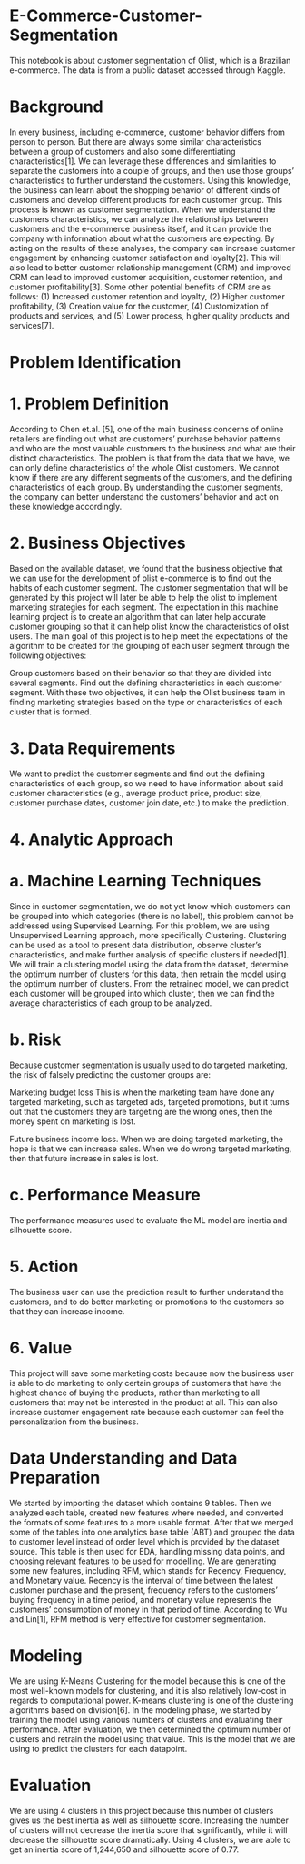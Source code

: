 # E-Commerce-Customer-Segmentation
This notebook is about customer segmentation of Olist, which is a Brazilian e-commerce. The data is from a public dataset accessed through Kaggle.

# Background
In every business, including e-commerce, customer behavior differs from person to person. But there are always some similar characteristics between a group of customers and also some differentiating characteristics[1]. We can leverage these differences and similarities to separate the customers into a couple of groups, and then use those groups’ characteristics to further understand the customers. Using this knowledge, the business can learn about the shopping behavior of different kinds of customers and develop different products for each customer group. This process is known as customer segmentation. When we understand the customers characteristics, we can analyze the relationships between customers and the e-commerce business itself, and it can provide the company with information about what the customers are expecting. By acting on the results of these analyses, the company can increase customer engagement by enhancing customer satisfaction and loyalty[2]. This will also lead to better customer relationship management (CRM) and improved CRM can lead to improved customer acquisition, customer retention, and customer profitability[3]. Some other potential benefits of CRM are as follows: (1) Increased customer retention and loyalty, (2) Higher customer profitability, (3) Creation value for the customer, (4) Customization of products and services, and (5) Lower process, higher quality products and services[7].

# Problem Identification
# 1. Problem Definition
According to Chen et.al. [5], one of the main business concerns of online retailers are finding out what are customers’ purchase behavior patterns and who are the most valuable customers to the business and what are their distinct characteristics. The problem is that from the data that we have, we can only define characteristics of the whole Olist customers. We cannot know if there are any different segments of the customers, and the defining characteristics of each group. By understanding the customer segments, the company can better understand the customers’ behavior and act on these knowledge accordingly.

# 2. Business Objectives
Based on the available dataset, we found that the business objective that we can use for the development of olist e-commerce is to find out the habits of each customer segment. The customer segmentation that will be generated by this project will later be able to help the olist to implement marketing strategies for each segment. The expectation in this machine learning project is to create an algorithm that can later help accurate customer grouping so that it can help olist know the characteristics of olist users. The main goal of this project is to help meet the expectations of the algorithm to be created for the grouping of each user segment through the following objectives:

Group customers based on their behavior so that they are divided into several segments.
Find out the defining characteristics in each customer segment.
With these two objectives, it can help the Olist business team in finding marketing strategies based on the type or characteristics of each cluster that is formed.

# 3. Data Requirements
We want to predict the customer segments and find out the defining characteristics of each group, so we need to have information about said customer characteristics (e.g., average product price, product size, customer purchase dates, customer join date, etc.) to make the prediction.

# 4. Analytic Approach
# a. Machine Learning Techniques
Since in customer segmentation, we do not yet know which customers can be grouped into which categories (there is no label), this problem cannot be addressed using Supervised Learning. For this problem, we are using Unsupervised Learning approach, more specifically Clustering. Clustering can be used as a tool to present data distribution, observe cluster’s characteristics, and make further analysis of specific clusters if needed[1]. We will train a clustering model using the data from the dataset, determine the optimum number of clusters for this data, then retrain the model using the optimum number of clusters. From the retrained model, we can predict each customer will be grouped into which cluster, then we can find the average characteristics of each group to be analyzed.

# b. Risk
Because customer segmentation is usually used to do targeted marketing, the risk of falsely predicting the customer groups are:

Marketing budget loss
This is when the marketing team have done any targeted marketing, such as targeted ads, targeted promotions, but it turns out that the customers they are targeting are the wrong ones, then the money spent on marketing is lost.

Future business income loss.
When we are doing targeted marketing, the hope is that we can increase sales. When we do wrong targeted marketing, then that future increase in sales is lost.

# c. Performance Measure
The performance measures used to evaluate the ML model are inertia and silhouette score.

# 5. Action
The business user can use the prediction result to further understand the customers, and to do better marketing or promotions to the customers so that they can increase income.

# 6. Value
This project will save some marketing costs because now the business user is able to do marketing to only certain groups of customers that have the highest chance of buying the products, rather than marketing to all customers that may not be interested in the product at all. This can also increase customer engagement rate because each customer can feel the personalization from the business.

# Data Understanding and Data Preparation
We started by importing the dataset which contains 9 tables. Then we analyzed each table, created new features where needed, and converted the formats of some features to a more usable format. After that we merged some of the tables into one analytics base table (ABT) and grouped the data to customer level instead of order level which is provided by the dataset source. This table is then used for EDA, handling missing data points, and choosing relevant features to be used for modelling. We are generating some new features, including RFM, which stands for Recency, Frequency, and Monetary value. Recency is the interval of time between the latest customer purchase and the present, frequency refers to the customers’ buying frequency in a time period, and monetary value represents the customers’ consumption of money in that period of time. According to Wu and Lin[1], RFM method is very effective for customer segmentation.

# Modeling
We are using K-Means Clustering for the model because this is one of the most well-known models for clustering, and it is also relatively low-cost in regards to computational power. K-means clustering is one of the clustering algorithms based on division[6]. In the modeling phase, we started by training the model using various numbers of clusters and evaluating their performance. After evaluation, we then determined the optimum number of clusters and retrain the model using that value. This is the model that we are using to predict the clusters for each datapoint.

# Evaluation
We are using 4 clusters in this project because this number of clusters gives us the best inertia as well as silhouette score. Increasing the number of clusters will not decrease the inertia score that significantly, while it will decrease the silhouette score dramatically. Using 4 clusters, we are able to get an inertia score of 1,244,650 and silhouette score of 0.77.
